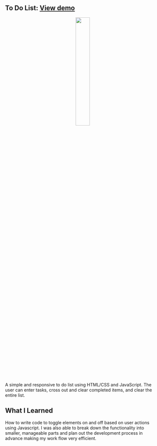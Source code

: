 ## To Do List: <a href="https://todo-waterplants.netlify.app/">View demo</a>

<p align="center">
<img src="https://s11.gifyu.com/images/todo-demo.gif" width="30%">

A simple and responsive to do list using HTML/CSS and JavaScript. The user can enter tasks, cross out and clear completed items, and clear the entire list.


## What I Learned
How to write code to toggle elements on and off based on user actions using Javascript. I was also able to break down the functionality into smaller, manageable parts and plan out the development process in advance making my work flow very efficient.

